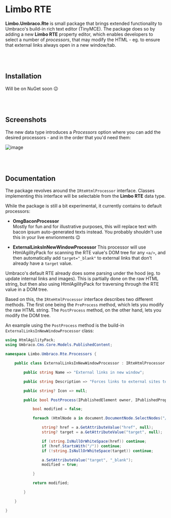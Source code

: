 # Limbo RTE

**Limbo.Umbraco.Rte** is small package that brings extended functionality to Umbraco's build-in rich text editor (TinyMCE). The package does so by adding a new **Limbo RTE** property editor, which enables developers to select a number of *processors*, that may modify the HTML - eg. to ensure that external links always open in a new window/tab.




<br /><br />

## Installation

Will be on NuGet soon :wink:




<br /><br />

## Screenshots

The new data type introduces a *Processors* option where you can add the desired processors - and in the order that you'd need them:

![image](https://user-images.githubusercontent.com/3634580/185799113-753cbcf0-a18f-434a-81a9-3b612606f122.png)




<br /><br />

## Documentation

The package revolves around the `IRteHtmlProcessor` interface. Classes implementing this interface will be selectable from the **Limbo RTE** data type.

While the package is still a bit experimental, it currently contains to default processors:

- **OmgBaconProcessor**  
Mostly for fun and for illustrative purposes, this will replace text with bacon ipsum auto-generated texts instead. You probably shouldn't use this in your live envrionments :wink:

- **ExternalLinksInNewWindowProcessor**
This processor will use HtmlAgilityPack for scanning the RTE value's DOM tree for any `<a/>`, and then automatically add `target="_blank"` to external links that don't already have a `target` value.

Umbraco's default RTE already does some parsing under the hood (eg. to update internal links and images). This is partially done on the raw HTML string, but then also using HtmlAgilityPack for traversing through the RTE value in a DOM tree.

Based on this, the `IRteHtmlProcessor` interface describes two different methods. The first one being the `PreProcess` method, which lets you modify the raw HTML string. The `PostProcess` method, on the other hand, lets you modify the DOM tree.

An example using the `PostProcess` method is the build-in `ExternalLinksInNewWindowProcessor` class:

```csharp
using HtmlAgilityPack;
using Umbraco.Cms.Core.Models.PublishedContent;

namespace Limbo.Umbraco.Rte.Processors {

    public class ExternalLinksInNewWindowProcessor : IRteHtmlProcessor {

        public string Name => "External links in new window";

        public string Description => "Forces links to external sites to open in new windows if a '_target' value isn't already set.";

        public string? Icon => null;

        public bool PostProcess(IPublishedElement owner, IPublishedPropertyType propertyType, bool preview, HtmlDocument document) {

            bool modified = false;

            foreach (HtmlNode a in document.DocumentNode.SelectNodes("//a")) {

                string? href = a.GetAttributeValue("href", null);
                string? target = a.GetAttributeValue("target", null);

                if (string.IsNullOrWhiteSpace(href)) continue;
                if (href.StartsWith("/")) continue;
                if (!string.IsNullOrWhiteSpace(target)) continue;

                a.SetAttributeValue("target", "_blank");
                modified = true;

            }

            return modified;

        }

    }

}
```
